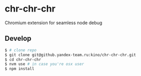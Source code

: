 # chr-chr-chr
Chromium extension for seamless node debug

## Develop
```bash
$ # clone repo
$ git clone git@github.yandex-team.ru:kino/chr-chr-chr.git
$ cd chr-chr-chr
$ nvm use # in case you're osx user
$ npm install
```
